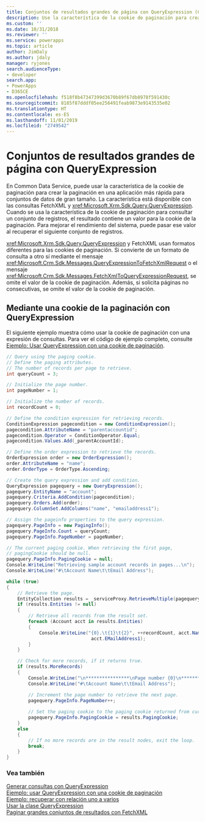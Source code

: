 ```yaml
---
title: Conjuntos de resultados grandes de página con QueryExpression (Common Data Service) | Microsoft Docs
description: Use la característica de la cookie de paginación para crear la paginación en una aplicación más rápida para conjuntos de datos de gran tamaño. La característica está disponible con las consultas FetchXML y QueryExpression
ms.custom: ''
ms.date: 10/31/2018
ms.reviewer: ''
ms.service: powerapps
ms.topic: article
author: JimDaly
ms.author: jdaly
manager: ryjones
search.audienceType:
- developer
search.app:
- PowerApps
- D365CE
ms.openlocfilehash: f518f8b47347399d3670b89f67db8978f591430c
ms.sourcegitcommit: 8185f87dddf05ee256491feab9873e9143535e02
ms.translationtype: HT
ms.contentlocale: es-ES
ms.lasthandoff: 11/01/2019
ms.locfileid: "2749542"
---
```

# <a name="page-large-result-sets-with-queryexpression"></a>Conjuntos de resultados grandes de página con QueryExpression

En Common Data Service, puede usar la característica de la cookie de paginación para crear la paginación en una aplicación más rápida para conjuntos de datos de gran tamaño. La característica está disponible con las consultas FetchXML y <xref:Microsoft.Xrm.Sdk.Query.QueryExpression>. Cuando se usa la característica de la cookie de paginación para consultar un conjunto de registros, el resultado contiene un valor para la cookie de la paginación. Para mejorar el rendimiento del sistema, puede pasar ese valor al recuperar el siguiente conjunto de registros.  
  
 <xref:Microsoft.Xrm.Sdk.Query.QueryExpression> y FetchXML usan formatos diferentes para las cookies de paginación. Si convierte de un formato de consulta a otro sí mediante el mensaje <xref:Microsoft.Crm.Sdk.Messages.QueryExpressionToFetchXmlRequest> o el mensaje <xref:Microsoft.Crm.Sdk.Messages.FetchXmlToQueryExpressionRequest>, se omite el valor de la cookie de paginación. Además, si solicita páginas no consecutivas, se omite el valor de la cookie de paginación.  
  
<a name="QueryExpression"></a>   
## <a name="using-a-paging-cookie-with-queryexpression"></a>Mediante una cookie de la paginación con QueryExpression  
 El siguiente ejemplo muestra cómo usar la cookie de paginación con una expresión de consultas. Para ver el código de ejemplo completo, consulte [Ejemplo: Usar QueryExpression con una cookie de paginación](../org-service/samples/use-queryexpression-with-a-paging-cookie.md).  
  
```csharp
// Query using the paging cookie.
// Define the paging attributes.
// The number of records per page to retrieve.
int queryCount = 3;

// Initialize the page number.
int pageNumber = 1;

// Initialize the number of records.
int recordCount = 0;

// Define the condition expression for retrieving records.
ConditionExpression pagecondition = new ConditionExpression();
pagecondition.AttributeName = "parentaccountid";
pagecondition.Operator = ConditionOperator.Equal;
pagecondition.Values.Add(_parentAccountId);

// Define the order expression to retrieve the records.
OrderExpression order = new OrderExpression();
order.AttributeName = "name";
order.OrderType = OrderType.Ascending;

// Create the query expression and add condition.
QueryExpression pagequery = new QueryExpression();
pagequery.EntityName = "account";
pagequery.Criteria.AddCondition(pagecondition);
pagequery.Orders.Add(order);
pagequery.ColumnSet.AddColumns("name", "emailaddress1");                   

// Assign the pageinfo properties to the query expression.
pagequery.PageInfo = new PagingInfo();
pagequery.PageInfo.Count = queryCount;
pagequery.PageInfo.PageNumber = pageNumber;

// The current paging cookie. When retrieving the first page, 
// pagingCookie should be null.
pagequery.PageInfo.PagingCookie = null;
Console.WriteLine("Retrieving sample account records in pages...\n");
Console.WriteLine("#\tAccount Name\t\tEmail Address"); 

while (true)
{
    // Retrieve the page.
    EntityCollection results = _serviceProxy.RetrieveMultiple(pagequery);
    if (results.Entities != null)
    {
        // Retrieve all records from the result set.
        foreach (Account acct in results.Entities)
        {
            Console.WriteLine("{0}.\t{1}\t{2}", ++recordCount, acct.Name,
                               acct.EMailAddress1);
        }
    }

    // Check for more records, if it returns true.
    if (results.MoreRecords)
    {
        Console.WriteLine("\n****************\nPage number {0}\n****************", pagequery.PageInfo.PageNumber);
        Console.WriteLine("#\tAccount Name\t\tEmail Address");

        // Increment the page number to retrieve the next page.
        pagequery.PageInfo.PageNumber++;
        
        // Set the paging cookie to the paging cookie returned from current results.
        pagequery.PageInfo.PagingCookie = results.PagingCookie;
    }
    else
    {
        // If no more records are in the result nodes, exit the loop.
        break;
    }
}
```

### <a name="see-also"></a>Vea también  
 [Generar consultas con QueryExpression](build-queries-with-queryexpression.md)   
 [Ejemplo: usar QueryExpression con una cookie de paginación](samples/use-queryexpression-with-a-paging-cookie.md)   
 [Ejemplo: recuperar con relación uno a varios](/dynamics365/customer-engagement/developer/retrieve-with-one-to-many-relationship)   
 [Usar la clase QueryExpression](use-queryexpression-class.md)   
 [Paginar grandes conjuntos de resultados con FetchXML](page-large-result-sets-with-fetchxml.md)